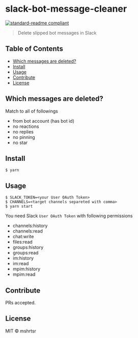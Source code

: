 # slack-bot-message-cleaner

[![standard-readme compliant](https://img.shields.io/badge/standard--readme-OK-green.svg)](https://github.com/RichardLitt/standard-readme)

> Delete slipped bot messages in Slack

## Table of Contents

- [Which messages are deleted?](#which-messages-are-deleted)
- [Install](#install)
- [Usage](#usage)
- [Contribute](#contribute)
- [License](#license)

## Which messages are deleted?

Match to all of followings

- from bot account (has bot id)
- no reactions
- no replies
- no pinning
- no star

## Install

```shell
$ yarn
```

## Usage

```shell
$ SLACK_TOKEN=<your User OAuth Token>
$ CHANNELS=<target channels separeted with comma>
$ yarn start
```

You need Slack `User OAuth Token` with following permissions

- channels:history
- channels:read
- chat:write
- files:read
- groups:history
- groups:read
- im:history
- im:read
- mpim:history
- mpim:read

## Contribute

PRs accepted.

## License

MIT © mshrtsr
